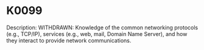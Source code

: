 # K0099
Description: WITHDRAWN: Knowledge of the common networking protocols (e.g., TCP/IP), services (e.g., web, mail, Domain Name Server), and how they interact to provide network communications.
